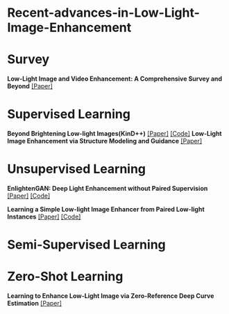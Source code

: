# Recent-advances-in-Low-Light-Image-Enhancement
# Survey
**Low-Light Image and Video Enhancement: A
Comprehensive Survey and Beyond**
[[Paper]](https://arxiv.org/pdf/2212.10772.pdf)
# Supervised Learning
**Beyond Brightening Low-light Images(KinD++)**
[[Paper]](https://link.springer.com/article/10.1007/s11263-020-01407-x)
[[Code]](https://link.springer.com/article/10.1007/s11263-020-01407-x)
**Low-Light Image Enhancement via Structure Modeling and Guidance**
[[Paper]](https://arxiv.org/pdf/2305.05839.pdf)
# Unsupervised Learning
**EnlightenGAN: Deep Light Enhancement without
Paired Supervision**
[[Paper]](https://arxiv.org/pdf/1906.06972.pdf)
[[Code]](https://github.com/VITA-Group/EnlightenGAN)


**Learning a Simple Low-light Image Enhancer from Paired Low-light Instances**
[[Paper]](https://openaccess.thecvf.com/content/CVPR2023/papers/Fu_Learning_a_Simple_Low-Light_Image_Enhancer_From_Paired_Low-Light_Instances_CVPR_2023_paper.pdf)
[[Code]](https://github.com/zhenqifu/PairLIE)
# Semi-Supervised Learning
# Zero-Shot Learning
**Learning to Enhance Low-Light Image via Zero-Reference Deep Curve Estimation**
[[Paper]](https://arxiv.org/pdf/2103.00860.pdf)


